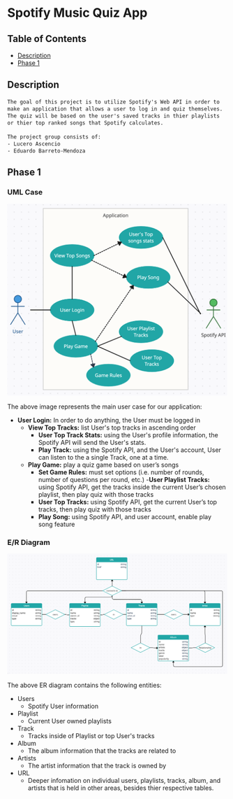# Spotify Music Quiz App

## Table of Contents

- [Description](#description)
- [Phase 1](#phase-1)

## Description

    The goal of this project is to utilize Spotify's Web API in order to make an application that allows a user to log in and quiz themselves. The quiz will be based on the user's saved tracks in thier playlists or thier top ranked songs that Spotify calculates.

    The project group consists of:
    - Lucero Ascencio
    - Eduardo Barreto-Mendoza

## Phase 1

### UML Case

![UML Case Diagram that represents the main use case of the program](/project_assets/uml_user_case.png)

The above image represents the main user case for our application:

- **User Login:** In order to do anything, the User must be logged in
  - **View Top Tracks:** list User's top tracks in ascending order
    - **User Top Track Stats:** using the User's profile information, the Spotify API will send the User's stats.
    - **Play Track:** using the Spotify API, and the User's account, User can listen to the a single Track, one at a time.
  - **Play Game:** play a quiz game based on user’s songs
    - **Set Game Rules:** must set options (i.e. number of rounds, number of questions per round, etc.) -**User Playlist Tracks:** using Spotify API, get the tracks inside the current User’s chosen playlist, then play quiz with those tracks
    - **User Top Tracks:** using Spotify API, get the current User’s top tracks, then play quiz with those tracks
    - **Play Song:** using Spotify API, and user account, enable play song feature

### E/R Diagram

![ER Diagram with relations](/project_assets/er_diagram+relation.png)

The above ER diagram contains the following entities:

- Users
  - Spotify User information
- Playlist
  - Current User owned playlists
- Track
  - Tracks inside of Playlist or top User's tracks
- Album
  - The album information that the tracks are related to
- Artists
  - The artist information that the track is owned by
- URL
  - Deeper infomation on individual users, playlists, tracks, album, and artists that is held in other areas, besides thier respective tables.
